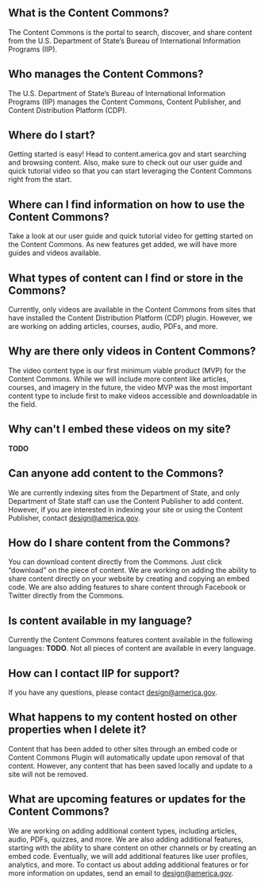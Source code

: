 ## What is the Content Commons?

The Content Commons is the portal to search, discover, and share content from the U.S. Department of State’s Bureau of International Information Programs (IIP).

## Who manages the Content Commons?

The U.S. Department of State’s Bureau of International Information Programs (IIP) manages the Content Commons, Content Publisher, and Content Distribution Platform (CDP).

## Where do I start?

Getting started is easy! Head to content.america.gov and start searching and browsing content. Also, make sure to check out our user guide and quick tutorial video so that you can start leveraging the Content Commons right from the start.

## Where can I find information on how to use the Content Commons?

Take a look at our user guide and quick tutorial video for getting started on the Content Commons. As new features get added, we will have more guides and videos available.

## What types of content can I find or store in the Commons?

Currently, only videos are available in the Content Commons from sites that have installed the Content Distribution Platform (CDP) plugin. However, we are working on adding articles, courses, audio, PDFs, and more.

## Why are there only videos in Content Commons?

The video content type is our first minimum viable product (MVP) for the Content Commons. While we will include more content like articles, courses, and imagery in the future, the video MVP was the most important content type to include first to make videos accessible and downloadable in the field. 

## Why can't I embed these videos on my site?

**TODO**

## Can anyone add content to the Commons?

We are currently indexing sites from the Department of State, and only Department of State staff can use the Content Publisher to add content. However, if you are interested in indexing your site or using the Content Publisher, contact [design@america.gov](mailto:design@america.gov).

## How do I share content from the Commons?

You can download content directly from the Commons. Just click “download” on the piece of content. We are working on adding the ability to share content directly on your website by creating and copying an embed code. We are also adding features to share content through Facebook or Twitter directly from the Commons.

## Is content available in my language?

Currently the Content Commons features content available in the following languages: **TODO**. Not all pieces of content are available in every language.

## How can I contact IIP for support?

If you have any questions, please contact [design@america.gov](mailto:design@america.gov).

## What happens to my content hosted on other properties when I delete it?

Content that has been added to other sites through an embed code or Content Commons Plugin will automatically update upon removal of that content. However, any content that has been saved locally and update to a site will not be removed.

## What are upcoming features or updates for the Content Commons?

We are working on adding additional content types, including articles, audio, PDFs, quizzes, and more. We are also adding additional features, starting with the ability to share content on other channels or by creating an embed code. Eventually, we will add additional features like user profiles, analytics, and more. To contact us about adding additional features or for more information on updates, send an email to [design@america.gov](mailto:design@america.gov).

